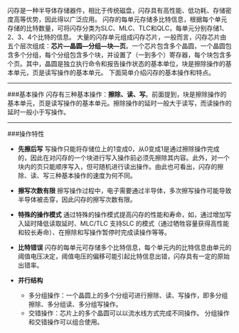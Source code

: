闪存是一种半导体存储器件，相比于传统磁盘，闪存具有高性能、低功耗、存储密度高等优势，因此得以广泛应用。
闪存的每单元存储多比特信息，根据每个单元存储的比特数量，可将闪存分类为SLC、MLC、TLC和QLC，每单元分别存储1、2、3、4个比特的信息。
大量的闪存单元组成闪存芯片，一般而言，闪存芯片由五个层次组成：**芯片—晶圆—分组—块—页**。一个芯片包含多个晶圆，一个晶圆包含多个分组，每个分组包含多个块，并设置了（一到多个）寄存器，每个块包含多个页。其中，晶圆是独立执行命令和报告操作状态的基本单位，块是擦除操作的基本单元，页是读写操作的基本单元。
下面简单介绍闪存的基本操作和特点。
***
###基本操作
闪存有三种基本操作：**擦除、读、写**。前面提到，块是擦除操作的基本单元，页是读写操作的基本单元。擦除操作的延时一般大于读写，而读操作的延时一般小于写操作。
***
###操作特性
- **先擦后写**
写操作只能将存储位上的1变成0，从0变成1是通过擦除操作完成的，因此在对闪存的一个块进行写入操作前必须先擦除其内容。此外，对一个块内的页只能顺序写入，但可随机进行读出操作。由此也可看出，闪存的擦除、读、写三种基本操作的速度为何不同。

- **擦写次数有限**
擦写操作过程中，电子需要通过半导体，多次擦写操作可能导致半导体被击穿，因此闪存的擦写次数有限。
- **特殊的操作模式**
通过特殊的操作模式提高闪存的性能和寿命，如，通过增加写入延时降低读取延时、MLC/TLC 支持SLC 的模式（通过牺牲容量获得高性能和较长寿命）、在擦除和写操作暂停时完成读操作等等。
- **比特错误**
闪存的每单元可存储多个比特信息，每个单元内的比特信息由单元的阈值电压决定，阈值电压的偏移可能引起比特信息出错，闪存具有一定的原始出错率。
- **并行结构**
  - 多分组操作：一个晶圆上的多个分组可进行擦除、读、写操作，即多分组擦除、多分组读、多分组写操作。
  - 交错操作：芯片上的多个晶圆可以以流水线方式完成不同操作。
  分组操作和交错操作可以组合使用。
